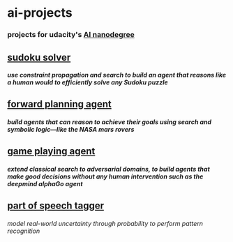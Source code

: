 # ai-projects

### projects for udacity's [AI nanodegree](https://www.udacity.com/course/ai-artificial-intelligence-nanodegree--nd898)

## [sudoku solver](/1_Sudoku)
##### use constraint propagation and search to build an agent that reasons like a human would to efficiently solve any Sudoku puzzle

## [forward planning agent](/2_Classical%20Planning)

##### build agents that can reason to achieve their goals using search and symbolic logic—like the NASA mars rovers

## [game playing agent](/3_Adversarial%20Search)

##### extend classical search to adversarial domains, to build agents that make good decisions without any human intervention such as the deepmind alphaGo agent

## [part of speech tagger](/4_HMM%20Tagger)

###### model real-world uncertainty through probability to perform pattern recognition

